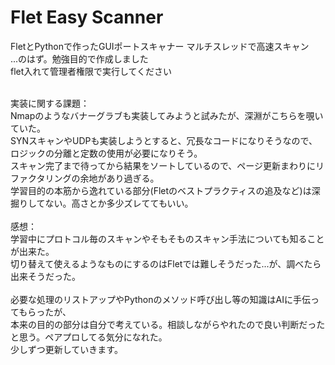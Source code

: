 # Flet Easy Scanner

FletとPythonで作ったGUIポートスキャナー マルチスレッドで高速スキャン<br>
...のはず。勉強目的で作成しました<br>
flet入れて管理者権限で実行してください

<br>
実装に関する課題：<br>
Nmapのようなバナーグラブも実装してみようと試みたが、深淵がこちらを覗いていた。<br>
SYNスキャンやUDPも実装しようとすると、冗長なコードになりそうなので、ロジックの分離と定数の使用が必要になりそう。<br>
スキャン完了まで待ってから結果をソートしているので、ページ更新まわりにリファクタリングの余地があり過ぎる。<br>
学習目的の本筋から逸れている部分(Fletのベストプラクティスの追及など)は深掘りしてない。高さとか多少ズレててもいい。<br>
<br>
感想：<br>
学習中にプロトコル毎のスキャンやそもそものスキャン手法についても知ることが出来た。<br>
切り替えて使えるようなものにするのはFletでは難しそうだった...が、調べたら出来そうだった。<br>
<br>
必要な処理のリストアップやPythonのメソッド呼び出し等の知識はAIに手伝ってもらったが、<br>
本来の目的の部分は自分で考えている。相談しながらやれたので良い判断だったと思う。ペアプロしてる気分になれた。<br>
少しずつ更新していきます。
